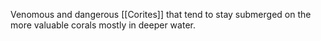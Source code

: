 Venomous and dangerous [[Corites]] that tend to stay submerged on the more valuable corals mostly in deeper water.